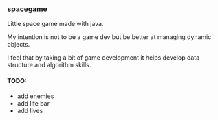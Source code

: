 ### spacegame
Little space game made with java.

My intention is not to be a game dev
but be better at managing dynamic objects.

I feel that by taking a bit of game development it helps develop
data structure and algorithm skills.

#### TODO:
 - add enemies
 - add life bar
 - add lives